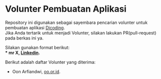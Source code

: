 # Volunter Pembuatan Aplikasi
Repository ini digunakan sebagai sayembara pencarian volunter untuk pembuatan aplikasi [Dicoding](www.dicoding.com).<br>
Jika Anda tertarik untuk menjadi Volunter, silakan lakukan PR(pull-request) pada berkas ini ya.<br>

Silakan gunakan format berikut:<br>
**\* mr X, [Linkedin](https://www.linkedin.com/in/mr-x/).**  

Berikut adalah daftar Volunter yang diterima:
* Oon Arfiandwi, [oo.or.id](https://oo.or.id).
